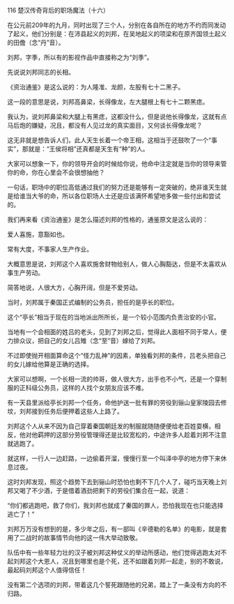 116 楚汉传奇背后的职场魔法（十六）






在公元前209年的九月，同时出现了三个人，分别在各自所在的地方不约而同发动了起义，他们分别是：在沛县起义的刘邦，在吴地起义的项梁和在原齐国领土起义的田儋（念“丹”音）。



刘邦，字季，所以有的影视作品中直接称之为“刘季”。

先说说刘邦同志的长相。

《资治通鉴》是这么说的：为人隆准、龙颜，左股有七十二黑子。

这一段的意思是说，刘邦高鼻梁，长得像龙，左大腿根上有七十二颗黑痣。



我认为，说刘邦鼻梁和大腿上有黑痣，这都没什么，但是说他长得像龙，这就有点马后炮的嫌疑，况且，都没有人见过龙的真实面目，又何谈长得像龙呢？

这无非就是想告诉人们，此人天生长着一个帝王相，这相当于还鼓吹了一个“事实”，那就是：“王侯将相”还真都是天生有“种”的人。



大家可以想象一下，你的领导开会的时候给你说，他命中注定就是当你的领导来管你的命，你在心里会不会很想抽他？

一句话，职场中的职位高低通过我们的努力还是能够有一定突破的，绝非谁天生就是给谁当大爷的命，所以各位职场人士还是应该满怀希望地多做一些付出和尝试的。

我们再来看《资治通鉴》是怎么描述刘邦的性格的，通鉴原文是这么说的：

爱人喜施，意豁如也。

常有大度，不事家人生产作业。

大概意思是说，刘邦这个人喜欢施舍财物给别人，做人心胸豁达，但是不太喜欢从事生产劳动。

简答地说，人很大方，心胸开阔，但是不爱劳动。



当时，刘邦属于秦国正式编制的公务员，担任的是亭长的职位。

这个“亭长”相当于现在的当地派出所所长，是一个较小范围内负责治安的小官。

当地有一个会相面的姓吕的老头，见到了刘邦之后，觉得此人面相不同于常人，便力排众议，把自己的女儿吕雉（念“至”音）嫁给了刘邦。

不过即使抛开相面算命这个“怪力乱神”的因素，单独看刘邦的条件，吕老头把自己的女儿嫁给他算是正确的选择。

大家可以想啊，一个长相一流的帅哥，做人很大方，出手也不小气，还是一个穿制服的正科级公务员，这样的人找个女朋友应该不难。



有一天县里派给亭长刘邦一个任务，命他护送一批有罪的劳役到骊山皇家陵园去修坟，刘邦接到任务后便押着这些人上路了。

刘邦这个人从来不因为自己穿着秦国朝廷发的制服就随随便便给老百姓耍横，相反，他对他羁押的这部分劳役管理得还是比较宽松的，中途许多人趁着刘邦不注意就逃跑了。

就这样，一行人一边赶路，一边偷着开溜，慢慢行至一个叫泽中亭的地方停下来休息过夜。

这时刘邦发现，照这个趋势下去到骊山时恐怕也剩不下几个人了，碰巧当天晚上刘邦又喝了不少酒，于是借着酒劲把剩下的劳役们集合在一起，说道：

“你们都逃跑吧，救了你们，我刘邦也就成了秦国的罪人，恐怕我现在也只能选择逃亡了！”



刘邦万万没有想到的是，多少年之后，有一部叫《辛德勒的名单》的电影，就是套用了二战时的故事情节向他的这一伟大举动致敬。

队伍中有一些年轻力壮的汉子被刘邦这种仗义的举动所感动，他们觉得逃跑太对不起刘邦这个大恩人，况且到哪里也是个死，还不如跟着刘邦一起走，别的不敢说，最起码刘邦这个人值得信任！

没有第二个选项的刘邦，带着这几个誓死跟随他的兄弟，踏上了一条没有方向的不归路。


